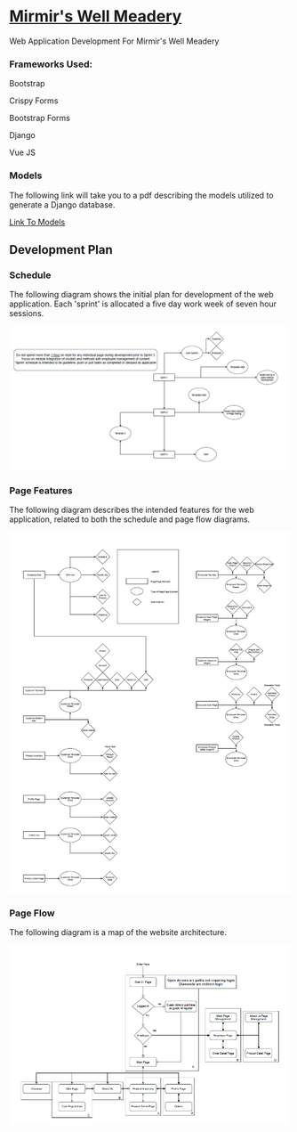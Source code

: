 # [Mirmir's Well Meadery](http://mcbridz.pythonanywhere.com/)
Web Application Development For Mirmir's Well Meadery

### Frameworks Used:

Bootstrap

Crispy Forms

Bootstrap Forms

Django

Vue JS

### Models

The following link will take you to a pdf describing the models utilized to generate a Django database.

[Link To Models](/diagrams/Models.pdf)

## Development Plan

### Schedule

The following diagram shows the initial plan for development of the web application. Each 'sprint' is allocated a five day work week of seven hour sessions.

![Sprint Plan](/diagrams/SprintPlanning.png)

### Page Features

The following diagram describes the intended features for the web application, related to both the schedule and page flow diagrams.

![Page Features](/diagrams/FeatureBreakDown.png)

### Page Flow

The following diagram is a map of the website architecture.

![Page Flow](/diagrams/PageFlow.png)




